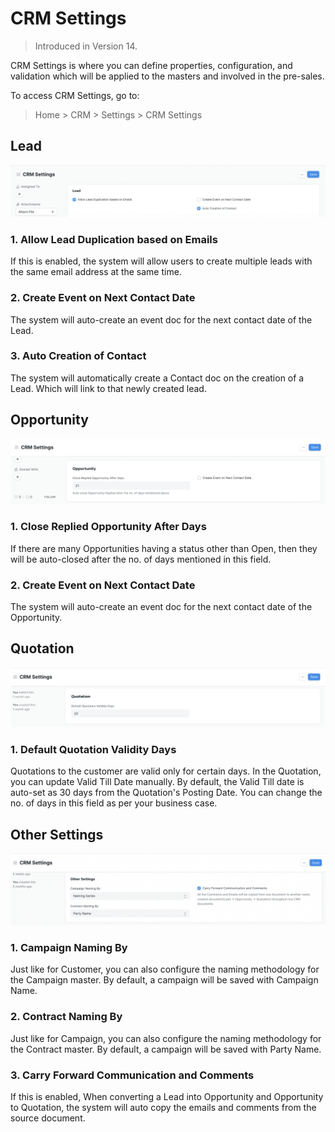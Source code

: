 
# CRM Settings




> 
> Introduced in Version 14.
> 
> 
> 


CRM Settings is where you can define properties, configuration, and validation which will be applied to the masters and involved in the pre-sales.


To access CRM Settings, go to:



> 
> Home > CRM > Settings > CRM Settings
> 
> 
> 


## Lead


![Lead](/files/crm-settings-lead.png)


### 1. Allow Lead Duplication based on Emails


If this is enabled, the system will allow users to create multiple leads with the same email address at the same time.


### 2. Create Event on Next Contact Date


The system will auto-create an event doc for the next contact date of the Lead.


### 3. Auto Creation of Contact


The system will automatically create a Contact doc on the creation of a Lead. Which will link to that newly created lead.


## Opportunity


![Opportunity](/files/opportunity-settings.png)


### 1. Close Replied Opportunity After Days


If there are many Opportunities having a status other than Open, then they will be auto-closed after the no. of days mentioned in this field.


### 2. Create Event on Next Contact Date


The system will auto-create an event doc for the next contact date of the Opportunity.


## Quotation


![Quotation](/files/quotation-settings.png)


### 1. Default Quotation Validity Days


Quotations to the customer are valid only for certain days. In the Quotation, you can update Valid Till Date manually. By default, the Valid Till date is auto-set as 30 days from the Quotation's Posting Date. You can change the no. of days in this field as per your business case.


## Other Settings


![Other Settings](/files/other-crm-settings.png)


### 1. Campaign Naming By


Just like for Customer, you can also configure the naming methodology for the Campaign master. By default, a campaign will be saved with Campaign Name.


### 2. Contract Naming By


Just like for Campaign, you can also configure the naming methodology for the Contract master. By default, a campaign will be saved with Party Name.


### 3. Carry Forward Communication and Comments


If this is enabled, When converting a Lead into Opportunity and Opportunity to Quotation, the system will auto copy the emails and comments from the source document.





